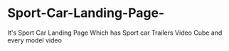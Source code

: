 # Sport-Car-Landing-Page-
It's Sport Car Landing Page Which has Sport car Trailers Video Cube and every model video 
